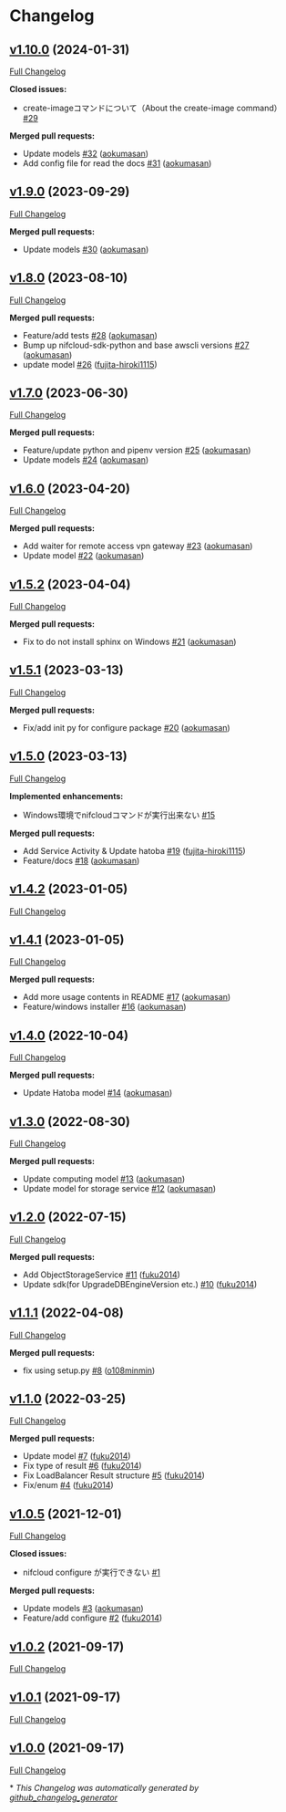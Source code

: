 # Changelog

## [v1.10.0](https://github.com/nifcloud/nifcloud-cli/tree/v1.10.0) (2024-01-31)

[Full Changelog](https://github.com/nifcloud/nifcloud-cli/compare/v1.9.0...v1.10.0)

**Closed issues:**

- create-imageコマンドについて（About the create-image command） [\#29](https://github.com/nifcloud/nifcloud-cli/issues/29)

**Merged pull requests:**

- Update models [\#32](https://github.com/nifcloud/nifcloud-cli/pull/32) ([aokumasan](https://github.com/aokumasan))
- Add config file for read the docs [\#31](https://github.com/nifcloud/nifcloud-cli/pull/31) ([aokumasan](https://github.com/aokumasan))

## [v1.9.0](https://github.com/nifcloud/nifcloud-cli/tree/v1.9.0) (2023-09-29)

[Full Changelog](https://github.com/nifcloud/nifcloud-cli/compare/v1.8.0...v1.9.0)

**Merged pull requests:**

- Update models [\#30](https://github.com/nifcloud/nifcloud-cli/pull/30) ([aokumasan](https://github.com/aokumasan))

## [v1.8.0](https://github.com/nifcloud/nifcloud-cli/tree/v1.8.0) (2023-08-10)

[Full Changelog](https://github.com/nifcloud/nifcloud-cli/compare/v1.7.0...v1.8.0)

**Merged pull requests:**

- Feature/add tests [\#28](https://github.com/nifcloud/nifcloud-cli/pull/28) ([aokumasan](https://github.com/aokumasan))
- Bump up nifcloud-sdk-python and base awscli versions [\#27](https://github.com/nifcloud/nifcloud-cli/pull/27) ([aokumasan](https://github.com/aokumasan))
- update model [\#26](https://github.com/nifcloud/nifcloud-cli/pull/26) ([fujita-hiroki1115](https://github.com/fujita-hiroki1115))

## [v1.7.0](https://github.com/nifcloud/nifcloud-cli/tree/v1.7.0) (2023-06-30)

[Full Changelog](https://github.com/nifcloud/nifcloud-cli/compare/v1.6.0...v1.7.0)

**Merged pull requests:**

- Feature/update python and pipenv version [\#25](https://github.com/nifcloud/nifcloud-cli/pull/25) ([aokumasan](https://github.com/aokumasan))
- Update models [\#24](https://github.com/nifcloud/nifcloud-cli/pull/24) ([aokumasan](https://github.com/aokumasan))

## [v1.6.0](https://github.com/nifcloud/nifcloud-cli/tree/v1.6.0) (2023-04-20)

[Full Changelog](https://github.com/nifcloud/nifcloud-cli/compare/v1.5.2...v1.6.0)

**Merged pull requests:**

- Add waiter for remote access vpn gateway [\#23](https://github.com/nifcloud/nifcloud-cli/pull/23) ([aokumasan](https://github.com/aokumasan))
- Update model [\#22](https://github.com/nifcloud/nifcloud-cli/pull/22) ([aokumasan](https://github.com/aokumasan))

## [v1.5.2](https://github.com/nifcloud/nifcloud-cli/tree/v1.5.2) (2023-04-04)

[Full Changelog](https://github.com/nifcloud/nifcloud-cli/compare/v1.5.1...v1.5.2)

**Merged pull requests:**

- Fix to do not install sphinx on Windows [\#21](https://github.com/nifcloud/nifcloud-cli/pull/21) ([aokumasan](https://github.com/aokumasan))

## [v1.5.1](https://github.com/nifcloud/nifcloud-cli/tree/v1.5.1) (2023-03-13)

[Full Changelog](https://github.com/nifcloud/nifcloud-cli/compare/v1.5.0...v1.5.1)

**Merged pull requests:**

- Fix/add init py for configure package [\#20](https://github.com/nifcloud/nifcloud-cli/pull/20) ([aokumasan](https://github.com/aokumasan))

## [v1.5.0](https://github.com/nifcloud/nifcloud-cli/tree/v1.5.0) (2023-03-13)

[Full Changelog](https://github.com/nifcloud/nifcloud-cli/compare/v1.4.2...v1.5.0)

**Implemented enhancements:**

- Windows環境でnifcloudコマンドが実行出来ない [\#15](https://github.com/nifcloud/nifcloud-cli/issues/15)

**Merged pull requests:**

- Add Service Activity & Update hatoba [\#19](https://github.com/nifcloud/nifcloud-cli/pull/19) ([fujita-hiroki1115](https://github.com/fujita-hiroki1115))
- Feature/docs [\#18](https://github.com/nifcloud/nifcloud-cli/pull/18) ([aokumasan](https://github.com/aokumasan))

## [v1.4.2](https://github.com/nifcloud/nifcloud-cli/tree/v1.4.2) (2023-01-05)

[Full Changelog](https://github.com/nifcloud/nifcloud-cli/compare/v1.4.1...v1.4.2)

## [v1.4.1](https://github.com/nifcloud/nifcloud-cli/tree/v1.4.1) (2023-01-05)

[Full Changelog](https://github.com/nifcloud/nifcloud-cli/compare/v1.4.0...v1.4.1)

**Merged pull requests:**

- Add more usage contents in README [\#17](https://github.com/nifcloud/nifcloud-cli/pull/17) ([aokumasan](https://github.com/aokumasan))
- Feature/windows installer [\#16](https://github.com/nifcloud/nifcloud-cli/pull/16) ([aokumasan](https://github.com/aokumasan))

## [v1.4.0](https://github.com/nifcloud/nifcloud-cli/tree/v1.4.0) (2022-10-04)

[Full Changelog](https://github.com/nifcloud/nifcloud-cli/compare/v1.3.0...v1.4.0)

**Merged pull requests:**

- Update Hatoba model [\#14](https://github.com/nifcloud/nifcloud-cli/pull/14) ([aokumasan](https://github.com/aokumasan))

## [v1.3.0](https://github.com/nifcloud/nifcloud-cli/tree/v1.3.0) (2022-08-30)

[Full Changelog](https://github.com/nifcloud/nifcloud-cli/compare/v1.2.0...v1.3.0)

**Merged pull requests:**

- Update computing model [\#13](https://github.com/nifcloud/nifcloud-cli/pull/13) ([aokumasan](https://github.com/aokumasan))
- Update model for storage service [\#12](https://github.com/nifcloud/nifcloud-cli/pull/12) ([aokumasan](https://github.com/aokumasan))

## [v1.2.0](https://github.com/nifcloud/nifcloud-cli/tree/v1.2.0) (2022-07-15)

[Full Changelog](https://github.com/nifcloud/nifcloud-cli/compare/v1.1.1...v1.2.0)

**Merged pull requests:**

- Add ObjectStorageService [\#11](https://github.com/nifcloud/nifcloud-cli/pull/11) ([fuku2014](https://github.com/fuku2014))
- Update sdk\(for UpgradeDBEngineVersion etc.\) [\#10](https://github.com/nifcloud/nifcloud-cli/pull/10) ([fuku2014](https://github.com/fuku2014))

## [v1.1.1](https://github.com/nifcloud/nifcloud-cli/tree/v1.1.1) (2022-04-08)

[Full Changelog](https://github.com/nifcloud/nifcloud-cli/compare/v1.1.0...v1.1.1)

**Merged pull requests:**

- fix using setup.py [\#8](https://github.com/nifcloud/nifcloud-cli/pull/8) ([o108minmin](https://github.com/o108minmin))

## [v1.1.0](https://github.com/nifcloud/nifcloud-cli/tree/v1.1.0) (2022-03-25)

[Full Changelog](https://github.com/nifcloud/nifcloud-cli/compare/v1.0.5...v1.1.0)

**Merged pull requests:**

- Update model [\#7](https://github.com/nifcloud/nifcloud-cli/pull/7) ([fuku2014](https://github.com/fuku2014))
- Fix type of result [\#6](https://github.com/nifcloud/nifcloud-cli/pull/6) ([fuku2014](https://github.com/fuku2014))
- Fix LoadBalancer Result structure [\#5](https://github.com/nifcloud/nifcloud-cli/pull/5) ([fuku2014](https://github.com/fuku2014))
- Fix/enum [\#4](https://github.com/nifcloud/nifcloud-cli/pull/4) ([fuku2014](https://github.com/fuku2014))

## [v1.0.5](https://github.com/nifcloud/nifcloud-cli/tree/v1.0.5) (2021-12-01)

[Full Changelog](https://github.com/nifcloud/nifcloud-cli/compare/v1.0.2...v1.0.5)

**Closed issues:**

- nifcloud configure が実行できない [\#1](https://github.com/nifcloud/nifcloud-cli/issues/1)

**Merged pull requests:**

- Update models [\#3](https://github.com/nifcloud/nifcloud-cli/pull/3) ([aokumasan](https://github.com/aokumasan))
- Feature/add configure [\#2](https://github.com/nifcloud/nifcloud-cli/pull/2) ([fuku2014](https://github.com/fuku2014))

## [v1.0.2](https://github.com/nifcloud/nifcloud-cli/tree/v1.0.2) (2021-09-17)

[Full Changelog](https://github.com/nifcloud/nifcloud-cli/compare/v1.0.1...v1.0.2)

## [v1.0.1](https://github.com/nifcloud/nifcloud-cli/tree/v1.0.1) (2021-09-17)

[Full Changelog](https://github.com/nifcloud/nifcloud-cli/compare/v1.0.0...v1.0.1)

## [v1.0.0](https://github.com/nifcloud/nifcloud-cli/tree/v1.0.0) (2021-09-17)

[Full Changelog](https://github.com/nifcloud/nifcloud-cli/compare/a2e693fd48c526157811f5360b6a170dad0e7e33...v1.0.0)



\* *This Changelog was automatically generated by [github_changelog_generator](https://github.com/github-changelog-generator/github-changelog-generator)*
